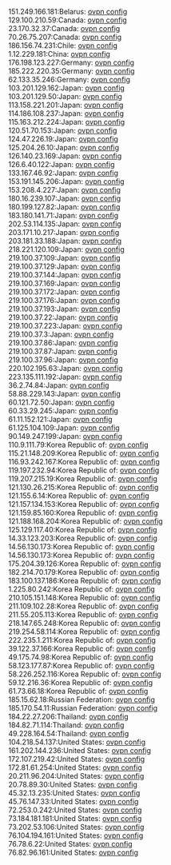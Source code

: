 151.249.166.181:Belarus: [ovpn config](vpn/151_249_166_181.ovpn)  
129.100.210.59:Canada: [ovpn config](vpn/129_100_210_59.ovpn)  
23.170.32.37:Canada: [ovpn config](vpn/23_170_32_37.ovpn)  
70.26.75.207:Canada: [ovpn config](vpn/70_26_75_207.ovpn)  
186.156.74.231:Chile: [ovpn config](vpn/186_156_74_231.ovpn)  
1.12.229.181:China: [ovpn config](vpn/1_12_229_181.ovpn)  
176.198.123.227:Germany: [ovpn config](vpn/176_198_123_227.ovpn)  
185.222.220.35:Germany: [ovpn config](vpn/185_222_220_35.ovpn)  
62.133.35.246:Germany: [ovpn config](vpn/62_133_35_246.ovpn)  
103.201.129.162:Japan: [ovpn config](vpn/103_201_129_162.ovpn)  
103.201.129.50:Japan: [ovpn config](vpn/103_201_129_50.ovpn)  
113.158.221.201:Japan: [ovpn config](vpn/113_158_221_201.ovpn)  
114.186.108.237:Japan: [ovpn config](vpn/114_186_108_237.ovpn)  
115.163.212.224:Japan: [ovpn config](vpn/115_163_212_224.ovpn)  
120.51.70.153:Japan: [ovpn config](vpn/120_51_70_153.ovpn)  
124.47.226.19:Japan: [ovpn config](vpn/124_47_226_19.ovpn)  
125.204.26.10:Japan: [ovpn config](vpn/125_204_26_10.ovpn)  
126.140.23.169:Japan: [ovpn config](vpn/126_140_23_169.ovpn)  
126.6.40.122:Japan: [ovpn config](vpn/126_6_40_122.ovpn)  
133.167.46.92:Japan: [ovpn config](vpn/133_167_46_92.ovpn)  
153.191.145.206:Japan: [ovpn config](vpn/153_191_145_206.ovpn)  
153.208.4.227:Japan: [ovpn config](vpn/153_208_4_227.ovpn)  
180.16.239.107:Japan: [ovpn config](vpn/180_16_239_107.ovpn)  
180.199.127.82:Japan: [ovpn config](vpn/180_199_127_82.ovpn)  
183.180.141.71:Japan: [ovpn config](vpn/183_180_141_71.ovpn)  
202.53.114.135:Japan: [ovpn config](vpn/202_53_114_135.ovpn)  
203.171.10.217:Japan: [ovpn config](vpn/203_171_10_217.ovpn)  
203.181.33.188:Japan: [ovpn config](vpn/203_181_33_188.ovpn)  
218.221.120.109:Japan: [ovpn config](vpn/218_221_120_109.ovpn)  
219.100.37.109:Japan: [ovpn config](vpn/219_100_37_109.ovpn)  
219.100.37.129:Japan: [ovpn config](vpn/219_100_37_129.ovpn)  
219.100.37.144:Japan: [ovpn config](vpn/219_100_37_144.ovpn)  
219.100.37.169:Japan: [ovpn config](vpn/219_100_37_169.ovpn)  
219.100.37.172:Japan: [ovpn config](vpn/219_100_37_172.ovpn)  
219.100.37.176:Japan: [ovpn config](vpn/219_100_37_176.ovpn)  
219.100.37.193:Japan: [ovpn config](vpn/219_100_37_193.ovpn)  
219.100.37.22:Japan: [ovpn config](vpn/219_100_37_22.ovpn)  
219.100.37.223:Japan: [ovpn config](vpn/219_100_37_223.ovpn)  
219.100.37.3:Japan: [ovpn config](vpn/219_100_37_3.ovpn)  
219.100.37.86:Japan: [ovpn config](vpn/219_100_37_86.ovpn)  
219.100.37.87:Japan: [ovpn config](vpn/219_100_37_87.ovpn)  
219.100.37.96:Japan: [ovpn config](vpn/219_100_37_96.ovpn)  
220.102.195.63:Japan: [ovpn config](vpn/220_102_195_63.ovpn)  
223.135.111.192:Japan: [ovpn config](vpn/223_135_111_192.ovpn)  
36.2.74.84:Japan: [ovpn config](vpn/36_2_74_84.ovpn)  
58.88.229.143:Japan: [ovpn config](vpn/58_88_229_143.ovpn)  
60.121.72.50:Japan: [ovpn config](vpn/60_121_72_50.ovpn)  
60.33.29.245:Japan: [ovpn config](vpn/60_33_29_245.ovpn)  
61.11.152.121:Japan: [ovpn config](vpn/61_11_152_121.ovpn)  
61.125.104.109:Japan: [ovpn config](vpn/61_125_104_109.ovpn)  
90.149.247.199:Japan: [ovpn config](vpn/90_149_247_199.ovpn)  
110.9.111.79:Korea Republic of: [ovpn config](vpn/110_9_111_79.ovpn)  
115.21.148.209:Korea Republic of: [ovpn config](vpn/115_21_148_209.ovpn)  
116.93.242.167:Korea Republic of: [ovpn config](vpn/116_93_242_167.ovpn)  
119.197.232.94:Korea Republic of: [ovpn config](vpn/119_197_232_94.ovpn)  
119.207.215.19:Korea Republic of: [ovpn config](vpn/119_207_215_19.ovpn)  
121.130.26.215:Korea Republic of: [ovpn config](vpn/121_130_26_215.ovpn)  
121.155.6.14:Korea Republic of: [ovpn config](vpn/121_155_6_14.ovpn)  
121.157.134.153:Korea Republic of: [ovpn config](vpn/121_157_134_153.ovpn)  
121.159.85.160:Korea Republic of: [ovpn config](vpn/121_159_85_160.ovpn)  
121.188.168.204:Korea Republic of: [ovpn config](vpn/121_188_168_204.ovpn)  
125.129.117.40:Korea Republic of: [ovpn config](vpn/125_129_117_40.ovpn)  
14.33.123.203:Korea Republic of: [ovpn config](vpn/14_33_123_203.ovpn)  
14.56.130.173:Korea Republic of: [ovpn config](vpn/14_56_130_173.ovpn)  
14.56.130.173:Korea Republic of: [ovpn config](vpn/14_56_130_173.ovpn)  
175.204.39.126:Korea Republic of: [ovpn config](vpn/175_204_39_126.ovpn)  
182.214.70.179:Korea Republic of: [ovpn config](vpn/182_214_70_179.ovpn)  
183.100.137.186:Korea Republic of: [ovpn config](vpn/183_100_137_186.ovpn)  
1.225.80.242:Korea Republic of: [ovpn config](vpn/1_225_80_242.ovpn)  
210.105.151.148:Korea Republic of: [ovpn config](vpn/210_105_151_148.ovpn)  
211.109.102.28:Korea Republic of: [ovpn config](vpn/211_109_102_28.ovpn)  
211.55.205.113:Korea Republic of: [ovpn config](vpn/211_55_205_113.ovpn)  
218.147.65.248:Korea Republic of: [ovpn config](vpn/218_147_65_248.ovpn)  
219.254.58.114:Korea Republic of: [ovpn config](vpn/219_254_58_114.ovpn)  
222.235.1.211:Korea Republic of: [ovpn config](vpn/222_235_1_211.ovpn)  
39.122.37.166:Korea Republic of: [ovpn config](vpn/39_122_37_166.ovpn)  
49.175.74.98:Korea Republic of: [ovpn config](vpn/49_175_74_98.ovpn)  
58.123.177.87:Korea Republic of: [ovpn config](vpn/58_123_177_87.ovpn)  
58.226.252.116:Korea Republic of: [ovpn config](vpn/58_226_252_116.ovpn)  
59.12.216.36:Korea Republic of: [ovpn config](vpn/59_12_216_36.ovpn)  
61.73.66.18:Korea Republic of: [ovpn config](vpn/61_73_66_18.ovpn)  
185.15.62.18:Russian Federation: [ovpn config](vpn/185_15_62_18.ovpn)  
185.170.54.11:Russian Federation: [ovpn config](vpn/185_170_54_11.ovpn)  
184.22.27.206:Thailand: [ovpn config](vpn/184_22_27_206.ovpn)  
184.82.71.114:Thailand: [ovpn config](vpn/184_82_71_114.ovpn)  
49.228.164.54:Thailand: [ovpn config](vpn/49_228_164_54.ovpn)  
104.218.54.137:United States: [ovpn config](vpn/104_218_54_137.ovpn)  
161.202.144.236:United States: [ovpn config](vpn/161_202_144_236.ovpn)  
172.107.219.42:United States: [ovpn config](vpn/172_107_219_42.ovpn)  
172.81.61.254:United States: [ovpn config](vpn/172_81_61_254.ovpn)  
20.211.96.204:United States: [ovpn config](vpn/20_211_96_204.ovpn)  
20.78.89.30:United States: [ovpn config](vpn/20_78_89_30.ovpn)  
45.32.13.235:United States: [ovpn config](vpn/45_32_13_235.ovpn)  
45.76.147.33:United States: [ovpn config](vpn/45_76_147_33.ovpn)  
72.253.0.242:United States: [ovpn config](vpn/72_253_0_242.ovpn)  
73.184.181.181:United States: [ovpn config](vpn/73_184_181_181.ovpn)  
73.202.53.106:United States: [ovpn config](vpn/73_202_53_106.ovpn)  
76.104.194.161:United States: [ovpn config](vpn/76_104_194_161.ovpn)  
76.78.6.22:United States: [ovpn config](vpn/76_78_6_22.ovpn)  
76.82.96.161:United States: [ovpn config](vpn/76_82_96_161.ovpn)  
